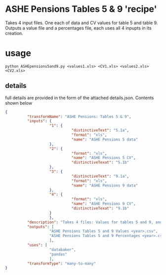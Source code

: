 # ASHE Pensions Tables 5 & 9 'recipe'

Takes 4 input files. One each of data and CV values for table 5 and table 9. Outputs a value file and a percentages file, each uses all 4 inpupts in its creation.

# usage

```python ASHEpensions5and9.py <values1.xls> <CV1.xls> <values2.xls> <CV2.xls>```


## details
full details are provided in the form of the attached details.json. Contents shown below

```json
{
          "transformName": "ASHE Pensions: Tables 5 & 9",
          "inputs": {
                    "1": {
                              "distinctiveText": "5.1a",
                              "format": "xls",
                              "name": "ASHE Pensions 5 data"
                    },
                    "2": {
                              "format": "xls",
                              "name": "ASHE Pensions 5 CV",
                              "distinctiveTexat": "5.1b"
                    },
                    "3": {
                              "distinctiveText": "9.1a",
                              "format": "xls",
                              "name": "ASHE Pensions 9 data"
                    },
                    "4": {
                              "format": "xls",
                              "name": "ASHE Pensions 9 CV",
                              "distinctiveTexat": "9.1b"
                    }
                    },
          "description": "Takes 4 files: Values for tables 5 and 9, and CVs for tables 5 and 9. Generates a 1 percentage and 1 values output. Both outputs require all 4 inputs.",
          "outputs": [
                    "ASHE Pensions Tables 5 and 9 Values <year>.csv",
                    "ASHE Pensions Tables 5 and 9 Percentages <year>.csv"
                    ],
          "uses": [
                    "databaker",
                    "pandas"
                    ],
          "transformType": "many-to-many"
}
```
